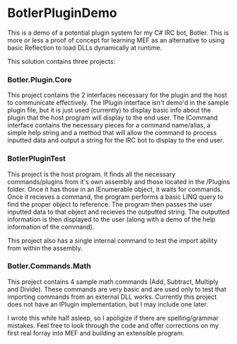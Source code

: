 BotlerPluginDemo
================

This is a demo of a potential plugin system for my C# IRC bot, Botler. This is more or less a proof of concept for learning MEF as an alternative to using basic Reflection to load DLLs dynamically at runtime.

This solution contains three projects:

### Botler.Plugin.Core

This project contains the 2 interfaces necessary for the plugin and the host to communicate effectively. The IPlugin interface isn't demo'd in the sample plugin file, but it is just used (currently) to display basic info about the plugin that the host program will display to the end user. The ICommand interface contains the necessary pieces for a command name/alias, a simple help string and a method that will allow the command to process inputted data and output a string for the IRC bot to display to the end user.

### BotlerPluginTest

This project is the host program. It finds all the necessary commands/plugins from it's own assembly and those located in the /Plugins folder. Once it has those in an IEnumerable object, it waits for commands. Once it recieves a command, the program performs a basic LINQ query to find the proper object to reference. The program then passes the user inputted data to that object and recieves the outputted string. The outputted information is then displayed to the user (along with a demo of the help information of the command).

This project also has a single internal command to test the import ability from within the assembly.

### Botler.Commands.Math

This project contains 4 sample math commands (Add, Subtract, Multiply and Divide). These commands are very basic and are used only to test that importing commands from an external DLL works. Currently this project does not have an IPlugin implementation, but I may include one later.



I wrote this while half asleep, so I apoligize if there are spelling/grammar mistakes. Feel free to look through the code and offer corrections on my first real forray into MEF and building an extensible program.


